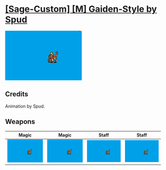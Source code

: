 # [\[Sage-Custom\] \[M\] Gaiden-Style by Spud](./)

<img src="./6.%20Magic/Magic_000.png" alt="[Sage-Custom] [M] Gaiden-Style by Spud standing" />

## Credits

Animation by Spud.

## Weapons


|Magic |Magic |Staff |Staff |
|  :---: | :---: | :---: | :---: |
| <img alt="Magic animation" src="./6.%20Magic/Magic.gif" /> | <img alt="Magic animation" src="./6.%20Magic%20(Sans%20Cape%20Flap)/Magic.gif" /> | <img alt="Staff animation" src="./7.%20Staff/Staff.gif" /> | <img alt="Staff animation" src="./7.%20Staff%20(Sans%20Cape%20Flap)/Staff.gif" /> |
